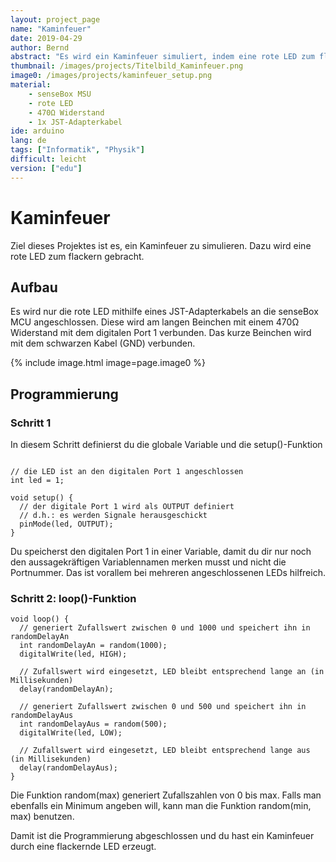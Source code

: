 ```yaml
---
layout: project_page
name: "Kaminfeuer"
date: 2019-04-29
author: Bernd
abstract: "Es wird ein Kaminfeuer simuliert, indem eine rote LED zum flackern gebracht wird."
thumbnail: /images/projects/Titelbild_Kaminfeuer.png
image0: /images/projects/kaminfeuer_setup.png
material:
    - senseBox MSU
    - rote LED
    - 470Ω Widerstand
    - 1x JST-Adapterkabel
ide: arduino    
lang: de
tags: ["Informatik", "Physik"]
difficult: leicht
version: ["edu"]
---
```

# Kaminfeuer

Ziel dieses Projektes ist es, ein Kaminfeuer zu simulieren. Dazu wird eine rote LED zum flackern gebracht.

## Aufbau

Es wird nur die rote LED mithilfe eines JST-Adapterkabels an die senseBox MCU angeschlossen. Diese wird am langen Beinchen mit einem 470Ω Widerstand mit dem digitalen Port 1 verbunden. Das kurze Beinchen wird mit dem schwarzen Kabel (GND) verbunden.

{% include image.html image=page.image0 %}

## Programmierung

### Schritt 1

In diesem Schritt definierst du die globale Variable und die setup()-Funktion

```arduino

// die LED ist an den digitalen Port 1 angeschlossen
int led = 1;

void setup() {
  // der digitale Port 1 wird als OUTPUT definiert
  // d.h.: es werden Signale herausgeschickt
  pinMode(led, OUTPUT);
}
```
Du speicherst den digitalen Port 1 in einer Variable, damit du dir nur noch den aussagekräftigen Variablennamen merken musst und nicht die Portnummer. Das ist vorallem bei mehreren angeschlossenen LEDs hilfreich.

### Schritt 2: loop()-Funktion

```arduino
void loop() {
  // generiert Zufallswert zwischen 0 und 1000 und speichert ihn in randomDelayAn
  int randomDelayAn = random(1000);
  digitalWrite(led, HIGH);

  // Zufallswert wird eingesetzt, LED bleibt entsprechend lange an (in Millisekunden)
  delay(randomDelayAn);

  // generiert Zufallswert zwischen 0 und 500 und speichert ihn in randomDelayAus
  int randomDelayAus = random(500);
  digitalWrite(led, LOW);

  // Zufallswert wird eingesetzt, LED bleibt entsprechend lange aus (in Millisekunden)
  delay(randomDelayAus);
}
```
Die Funktion random(max) generiert Zufallszahlen von 0 bis max. Falls man ebenfalls ein Minimum angeben will, kann man die Funktion random(min, max) benutzen.

Damit ist die Programmierung abgeschlossen und du hast ein Kaminfeuer durch eine flackernde LED erzeugt. 


